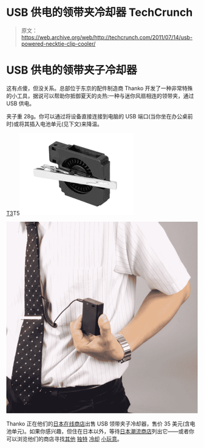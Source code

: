 # USB 供电的领带夹冷却器 TechCrunch

> 原文：<https://web.archive.org/web/http://techcrunch.com/2011/07/14/usb-powered-necktie-clip-cooler/>

# USB 供电的领带夹子冷却器

这有点傻，但没关系。总部位于东京的配件制造商 Thanko 开发了一种非常特殊的小工具，据说可以帮助你抵御夏天的炎热:一种与迷你风扇相连的领带夹，通过 USB 供电。

夹子重 28g。你可以通过将设备直接连接到电脑的 USB 端口(当你坐在办公桌前时)或将其插入电池单元(见下文)来降温。

[T3](https://web.archive.org/web/20230203035755/https://techcrunch.com/wp-content/uploads/2011/07/necktie-a.jpg)T5![](img/8555d1b451d90b95e3a63da4b632375a.png "necktie b")

[![](img/4ce9efdb021f94523d311ae6f9608d1d.png "necktie 2")](https://web.archive.org/web/20230203035755/https://techcrunch.com/wp-content/uploads/2011/07/necktie-2.jpg)

Thanko 正在他们的[日本在线商店](https://web.archive.org/web/20230203035755/http://www.thanko.jp/product/usb/usb-tie-clip-fan.html)出售 USB 领带夹子冷却器，售价 35 美元(含电池单元)。如果你感兴趣，但住在日本以外，等待[日本潮流商店](https://web.archive.org/web/20230203035755/http://www.japantrendshop.com/)列出它——或者你可以浏览他们的商店寻找[其他](https://web.archive.org/web/20230203035755/http://www.japantrendshop.com/usb-cooling-necktie-from-thanko-p-298.html) [独特](https://web.archive.org/web/20230203035755/http://www.japantrendshop.com/usb-heater-and-cooler-keyboard-p-1175.html) [冷却](https://web.archive.org/web/20230203035755/http://www.japantrendshop.com/usb-air-conditioned-shirt-by-kuchofuku-p-51.html) [小玩意](https://web.archive.org/web/20230203035755/http://www.japantrendshop.com/kuchofuku-air-conditioned-bed-p-140.html)。